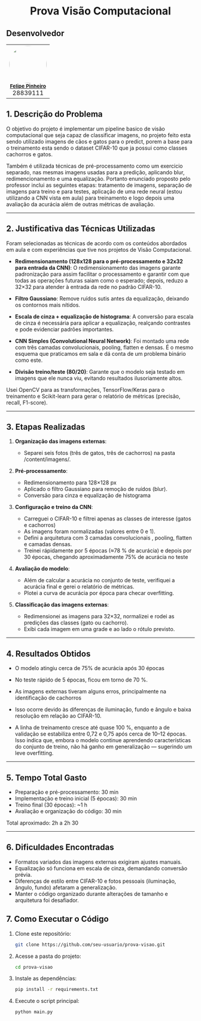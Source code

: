 <h1 align='center'>
    <p>Prova Visão Computacional</p>
</h1>

## Desenvolvedor
<table align='center'>
  <tr>
    <td align="center">
        <img style="border-radius: 50%;" src="https://avatars.githubusercontent.com/u/60533993?v=4" width="100px;" alt=""/><br /><sub><b><a href="https://github.com/felipefracop">Felipe Pinheiro</a></b></sub></a><br />28839111</td>
  </table>

## **1. Descrição do Problema**

O objetivo do projeto é implementar um pipeline basico de visão computacional que seja capaz de classificar imagens, no projeto feito esta sendo utilizado imagens de cãos e gatos para o predict, porem a base para o treinamento esta sendo o dataset CIFAR-10 que ja possui como classes cachorros e gatos. 

Também é utilizada técnicas de pré-processamento como um exercicio separado, nas mesmas imagens usadas para a predição, aplicando blur, redimencionamento e uma equalização. Portanto enunciado proposto pelo professor inclui as seguintes etapas: tratamento de imagens, separação de imagens para treino e para testes, aplicação de uma rede neural (estou utilizando a CNN vista em aula) para treinamento e logo depois uma avaliação da acurácia além de outras métricas de avaliação.

---

## **2. Justificativa das Técnicas Utilizadas**

Foram selecionadas as técnicas de acordo com os conteúdos abordados em aula e com experiências que tive nos projetos de Visão Computacional.

* **Redimensionamento (128x128 para o pré-processamento e 32x32 para entrada da CNN)**: O redimensionamento das imagens garante padronização para assim facilitar o processamento e garantir com que todas as operações futuras saiam como o esperado; depois, reduzo a 32×32 para atender à entrada da rede no padrão CIFAR-10.

* **Filtro Gaussiano**: Remove ruídos sutis antes da equalização, deixando os contornos mais nítidos.

* **Escala de cinza + equalização de histograma**: A conversão para escala de cinza é necessária para aplicar a equalização, realçando contrastes e pode evidenciar padrões importantes.

* **CNN Simples (Convolutional Neural Network)**: Foi montado uma rede com três camadas convolucionais, pooling, flatten e densas. É o mesmo esquema que praticamos em sala e dá conta de um problema binário como este.

* **Divisão treino/teste (80/20)**: Garante que o modelo seja testado em imagens que ele nunca viu, evitando resultados ilusoriamente altos.

Usei OpenCV para as transformações, TensorFlow/Keras para o treinamento e Scikit-learn para gerar o relatório de métricas (precisão, recall, F1-score).

---

## **3. Etapas Realizadas**

1. **Organização das imagens externas**:

   * Separei seis fotos (três de gatos, três de cachorros) na pasta /content/imagens/.

2. **Pré-processamento**:

   * Redimensionamento para 128×128 px
   * Aplicado o filtro Gaussiano para remoção de ruídos (blur).
   * Conversão para cinza e equalização de histograma

3. **Configuração e treino da CNN**:

   * Carreguei o CIFAR-10 e filtrei apenas as classes de interesse (gatos e cachorros)
   * As imagens foram normalizadas (valores entre 0 e 1).
   * Defini a arquitetura com 3 camadas convolucionais , pooling, flatten e camadas densas.
   * Treinei rápidamente por 5 épocas (≈78 % de acurácia) e depois por 30 épocas, chegando aproximadamente 75% de acurácia no teste

4. **Avaliação do modelo**:

   * Além de calcular a acurácia no conjunto de teste, verifiquei a acurácia final e gerei o relatório de métricas.
   * Plotei a curva de acurácia por época para checar overfitting.
   
5. **Classificação das imagens externas**:

   * Redimensionei as imagens para 32×32, normalizei e rodei as predições das classes (gato ou cachorro).
   * Exibi cada imagem em uma grade e ao lado o rótulo previsto.

---

## **4. Resultados Obtidos**

* O modelo atingiu cerca de 75% de acurácia após 30 épocas

* No teste rápido de 5 épocas, ficou em torno de 70 %. 
*  As imagens externas tiveram alguns erros, principalmente na identificação de cachorros 
* Isso ocorre devido às diferenças de iluminação, fundo e ângulo e baixa resolução em relação ao CIFAR-10.
* A linha de treinamento cresce até quase 100 %, enquanto a de validação se estabiliza entre 0,72 e 0,75 após cerca de 10–12 épocas. Isso indica que, embora o modelo continue aprendendo características do conjunto de treino, não há ganho em generalização — sugerindo um leve overfitting.

---

## **5. Tempo Total Gasto**

* Preparação e pré-processamento: 30 min
* Implementação e treino inicial (5 épocas): 30 min
* Treino final (30 épocas): ~1 h
* Avaliação e organização do código: 30 min

Total aproximado: 2h a 2h 30 

---

## **6. Dificuldades Encontradas**

* Formatos variados das imagens externas exigiram ajustes manuais.
* Equalização só funciona em escala de cinza, demandando conversão prévia.
* Diferenças de estilo entre CIFAR-10 e fotos pessoais (iluminação, ângulo, fundo) afetaram a generalização.
* Manter o código organizado durante alterações de tamanho e arquitetura foi desafiador.


## **7. Como Executar o Código**

1. Clone este repositório:

   ```bash
   git clone https://github.com/seu-usuario/prova-visao.git
   ```
2. Acesse a pasta do projeto:

   ```bash
   cd prova-visao
   ```
3. Instale as dependências:

   ```bash
   pip install -r requirements.txt
   ```
4. Execute o script principal:

   ```bash
   python main.py
   ```
